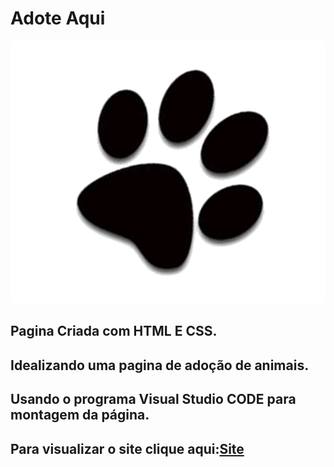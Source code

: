# Adote Aqui 
![Logo](img/logo.png)

## Pagina Criada com HTML E CSS.
## Idealizando uma pagina de adoção de animais.

## Usando o programa Visual Studio CODE para montagem da página.
## Para visualizar o site clique aqui:[Site](https://htmlpreview.github.io/?https://github.com/Luana-Developer/AdoteAqui/blob/main/adote-aqui.html)

